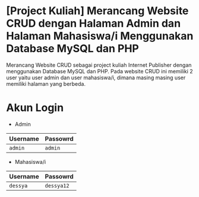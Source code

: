 # [Project Kuliah] Merancang Website CRUD dengan Halaman Admin dan Halaman Mahasiswa/i Menggunakan Database MySQL dan PHP

 Merancang Website CRUD sebagai project kuliah Internet Publisher dengan menggunakan Database MySQL dan PHP. Pada website CRUD ini memiliki 2 user yaitu user admin dan user mahasiswa/i, dimana masing masing user memiliki halaman yang berbeda.
 
 # Akun Login 
 
- Admin
  
| Username      | Passowrd      | 
| ------------- | ------------- |
| `admin`       | `admin`       |

- Mahasiswa/i
  
| Username      | Passowrd      | 
| ------------- | ------------- |
| `dessya`      | `dessya12`    |

